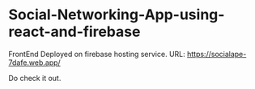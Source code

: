 # Social-Networking-App-using-react-and-firebase

FrontEnd Deployed on firebase hosting service.
URL: https://socialape-7dafe.web.app/

Do check it out.
